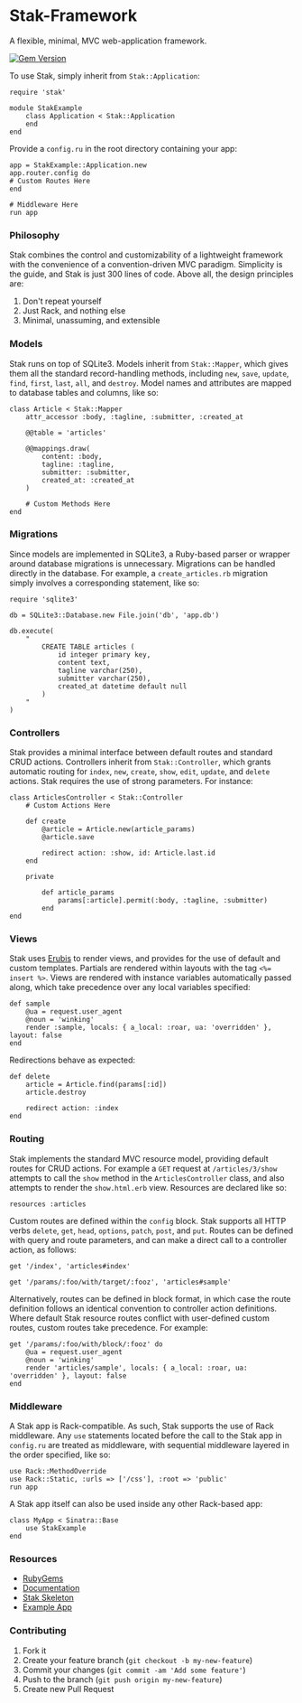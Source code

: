Stak-Framework
=============

A flexible, minimal, MVC web-application framework.

[![Gem Version](https://badge.fury.io/rb/stak.svg)](http://badge.fury.io/rb/stak)

To use Stak, simply inherit from `Stak::Application`:

	require 'stak'

	module StakExample
		class Application < Stak::Application
		end
	end

Provide a `config.ru` in the root directory containing your app:

	app = StakExample::Application.new
	app.router.config do
	# Custom Routes Here
	end

	# Middleware Here
	run app

### Philosophy

Stak combines the control and customizability of a lightweight framework with the convenience of a convention-driven MVC paradigm.  Simplicity is the guide, and Stak is just 300 lines of code.  Above all, the design principles are:

1. Don't repeat yourself
2. Just Rack, and nothing else
3. Minimal, unassuming, and extensible

### Models

Stak runs on top of SQLite3.  Models inherit from `Stak::Mapper`, which gives them all the standard record-handling methods, including `new`, `save`, `update`, `find`, `first`, `last`, `all`, and `destroy`.  Model names and attributes are mapped to database tables and columns, like so:

	class Article < Stak::Mapper
		attr_accessor :body, :tagline, :submitter, :created_at
		
		@@table = 'articles'

		@@mappings.draw(
			content: :body,
			tagline: :tagline,
			submitter: :submitter,
			created_at: :created_at
		)

		# Custom Methods Here
	end

### Migrations

Since models are implemented in SQLite3, a Ruby-based parser or wrapper around database migrations is unnecessary.  Migrations can be handled directly in the database.  For example, a `create_articles.rb` migration simply involves a corresponding statement, like so:

	require 'sqlite3'

	db = SQLite3::Database.new File.join('db', 'app.db')

	db.execute(
		"
			CREATE TABLE articles (
				id integer primary key,
				content text,
				tagline varchar(250),
				submitter varchar(250),
				created_at datetime default null
			)
		"
	)

### Controllers

Stak provides a minimal interface between default routes and standard CRUD actions.  Controllers inherit from `Stak::Controller`, which grants automatic routing for `index`, `new`, `create`, `show`, `edit`, `update`, and `delete` actions.  Stak requires the use of strong parameters.  For instance:

	class ArticlesController < Stak::Controller
		# Custom Actions Here

		def create
			@article = Article.new(article_params)
			@article.save

			redirect action: :show, id: Article.last.id
		end

		private
		
			def article_params
				params[:article].permit(:body, :tagline, :submitter)
			end
	end
	
### Views

Stak uses [Erubis](http://www.kuwata-lab.com/erubis/) to render views, and provides for the use of default and custom templates.  Partials are rendered within layouts with the tag `<%= insert %>`.  Views are rendered with instance variables automatically passed along, which take precedence over any local variables specified:

	def sample
		@ua = request.user_agent
		@noun = 'winking'
		render :sample, locals: { a_local: :roar, ua: 'overridden' }, layout: false
	end
	
Redirections behave as expected:

	def delete
		article = Article.find(params[:id])
		article.destroy

		redirect action: :index
	end
	
### Routing

Stak implements the standard MVC resource model, providing default routes for CRUD actions.  For example a `GET` request at `/articles/3/show` attempts to call the `show` method in the `ArticlesController` class, and also attempts to render the `show.html.erb` view.  Resources are declared like so:

	resources :articles
	
Custom routes are defined within the `config` block.  Stak supports all HTTP verbs `delete`, `get`, `head`, `options`, `patch`, `post`, and `put`.  Routes can be defined with query and route parameters, and can make a direct call to a controller action, as follows:

	get '/index', 'articles#index'

	get '/params/:foo/with/target/:fooz', 'articles#sample'
	
Alternatively, routes can be defined in block format, in which case the route definition follows an identical convention to controller action definitions.  Where default Stak resource routes conflict with user-defined custom routes, custom routes take precedence.  For example:

	get '/params/:foo/with/block/:fooz' do
		@ua = request.user_agent
		@noun = 'winking'
		render 'articles/sample', locals: { a_local: :roar, ua: 'overridden' }, layout: false
	end

### Middleware

A Stak app is Rack-compatible.  As such, Stak supports the use of Rack middleware.  Any `use` statements located before the call to the Stak app in `config.ru` are treated as middleware, with sequential middleware layered in the order specified, like so:

	use Rack::MethodOverride
	use Rack::Static, :urls => ['/css'], :root => 'public'
	run app
	
A Stak app itself can also be used inside any other Rack-based app:

	class MyApp < Sinatra::Base
		use StakExample
	end
	
### Resources

* [RubyGems](https://rubygems.org/)
* [Documentation](http://www.rubydoc.info/gems/stak)
* [Stak Skeleton](https://github.com/danieljarrett/stak-skeleton)
* [Example App](https://github.com/danieljarrett/stak-application)

### Contributing

1. Fork it
2. Create your feature branch (`git checkout -b my-new-feature`)
3. Commit your changes (`git commit -am 'Add some feature'`)
4. Push to the branch (`git push origin my-new-feature`)
5. Create new Pull Request
